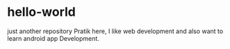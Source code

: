 # hello-world
just another repository
Pratik here, I like web development and also want to learn android app Development.
